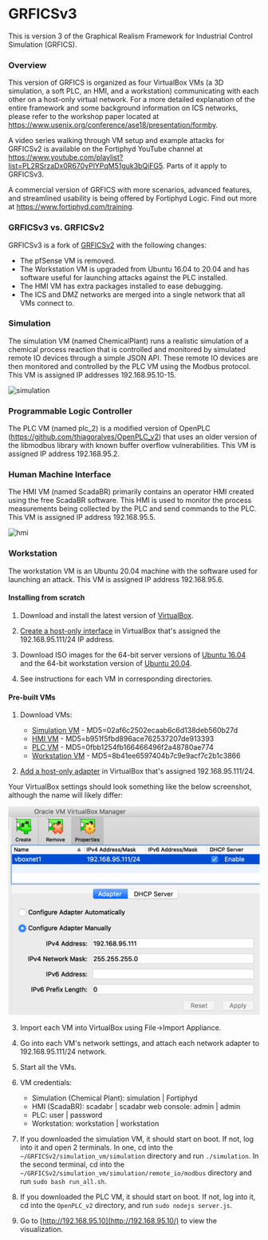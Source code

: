 # GRFICSv3

This is version 3 of the Graphical Realism Framework for Industrial Control Simulation (GRFICS).

### Overview

This version of GRFICS is organized as four VirtualBox VMs (a 3D simulation, a soft PLC, an HMI, and a workstation) communicating with each other on a host-only virtual network. For a more detailed explanation of the entire framework and some background information on ICS networks, please refer to the workshop paper located at https://www.usenix.org/conference/ase18/presentation/formby.

A video series walking through VM setup and example attacks for GRFICSv2 is
available on the Fortiphyd YouTube channel at 
https://www.youtube.com/playlist?list=PL2RSrzaDx0R670yPlYPqM51guk3bQjFG5.
Parts of it apply to GRFICSv3.

A commercial version of GRFICS with more scenarios, advanced features, and streamlined usability is being offered by Fortiphyd Logic. Find out more at https://www.fortiphyd.com/training.

### GRFICSv3 vs. GRFICSv2

GRFICSv3 is a fork of [GRFICSv2](https://github.com/Fortiphyd/GRFICSv2) with the following changes:

* The pfSense VM is removed.
* The Workstation VM is upgraded from Ubuntu 16.04 to 20.04 and has software useful for launching attacks against the PLC installed.
* The HMI VM has extra packages installed to ease debugging.
* The ICS and DMZ networks are merged into a single network that all VMs connect to.

### Simulation

The simulation VM (named ChemicalPlant) runs a realistic simulation of a chemical process reaction that is controlled and monitored by simulated remote IO devices through a simple JSON API. These remote IO devices are then monitored and controlled by the PLC VM using the Modbus protocol. This VM is assigned IP addresses 192.168.95.10-15.

![simulation](figures/simulation.png)

### Programmable Logic Controller

The PLC VM (named plc_2) is a modified version of OpenPLC (https://github.com/thiagoralves/OpenPLC_v2) that uses an older version of the libmodbus library with known buffer overflow vulnerabilities. This VM is assigned IP address 192.168.95.2.

### Human Machine Interface

The HMI VM (named ScadaBR) primarily contains an operator HMI created using the free ScadaBR software. This HMI is used to monitor the process measurements being collected by the PLC and send commands to the PLC. This VM is assigned IP address 192.168.95.5.

![hmi](figures/hmi.png)

### Workstation

The workstation VM is an Ubuntu 20.04 machine with the software used for launching an attack. This VM is assigned IP address 192.168.95.6.

#### Installing from scratch

1. Download and install the latest version of [VirtualBox](https://www.virtualbox.org/wiki/Downloads).

2. [Create a host-only interface](https://www.virtualbox.org/manual/ch06.html#network_hostonly) in VirtualBox that's assigned the 192.168.95.111/24 IP address.

3. Download ISO images for the 64-bit server versions of [Ubuntu 16.04](https://releases.ubuntu.com/16.04/) and the 64-bit workstation version of [Ubuntu 20.04](https://releases.ubuntu.com/20.04/).

4. See instructions for each VM in corresponding directories.

#### Pre-built VMs

1. Download VMs:

   - [Simulation VM](https://netorgft4230013-my.sharepoint.com/:u:/g/personal/dformby_fortiphyd_com/EaBeAxbF6xtEumdsJ7npVz0BeECJnseAMsfAbaLwV3sKOg?e=JRvkcS) - MD5=02af6c2502ecaab6c6d138deb560b27d
   - [HMI VM](https://www.mattrideout.com/courses/cs6263/GRFICSv3/ScadaBR.ova) - MD5=b951f5fbd896ace762537207de913393
   - [PLC VM](https://netorgft4230013-my.sharepoint.com/:u:/g/personal/dformby_fortiphyd_com/ER0pG_X5IRNCg477jf2ppo8BdN0t13t9vrNBH92_oOWOHA?e=hNeJ88) - MD5=0fbb1254fb166466496f2a48780ae774
   - [Workstation VM](https://www.mattrideout.com/courses/cs6263/GRFICSv3/workstation.ova) - MD5=8b41ee6597404b7c9e9acf7c2b1c3866

2. [Add a host-only adapter](https://www.virtualbox.org/manual/ch06.html#network_hostonly) in VirtualBox that's assigned 192.168.95.111/24.

  Your VirtualBox settings should look something like the below screenshot, although the name will likely differ:

  ![netset3](figures/vb_networking.png)

3. Import each VM into VirtualBox using File->Import Appliance.

4. Go into each VM's network settings, and attach each network adapter to 192.168.95.111/24 network.

5. Start all the VMs.

6. VM credentials:
    - Simulation (Chemical Plant): simulation | Fortiphyd
    - HMI (ScadaBR): scadabr | scadabr    web console: admin | admin
    - PLC: user | password
    - Workstation: workstation | workstation

7. If you downloaded the simulation VM, it should start on boot. If not, log into it and open 2 terminals. In one, cd into the `~/GRFICSv2/simulation_vm/simulation` directory and run `./simulation`. In the second terminal, cd into the `~/GRFICSv2/simulation_vm/simulation/remote_io/modbus` directory and run `sudo bash run_all.sh`.

8. If you downloaded the PLC VM, it should start on boot. If not, log into it, cd into the `OpenPLC_v2` directory, and run `sudo nodejs server.js`.

9. Go to [http://192.168.95.10](http://192.168.95.10/) to view the visualization.
